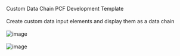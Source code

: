Custom Data Chain PCF Development Template
<br/><br/>
Create custom data input elements and display them as a data chain
<br/><br/>
![image](https://user-images.githubusercontent.com/13801775/194030370-ff1b9658-0b7b-40e2-ba07-32c0a8245771.png)
<br/><br/>
![image](https://user-images.githubusercontent.com/13801775/194803264-b689d5a5-631d-4ec2-b2e5-f158c365ca10.png)
